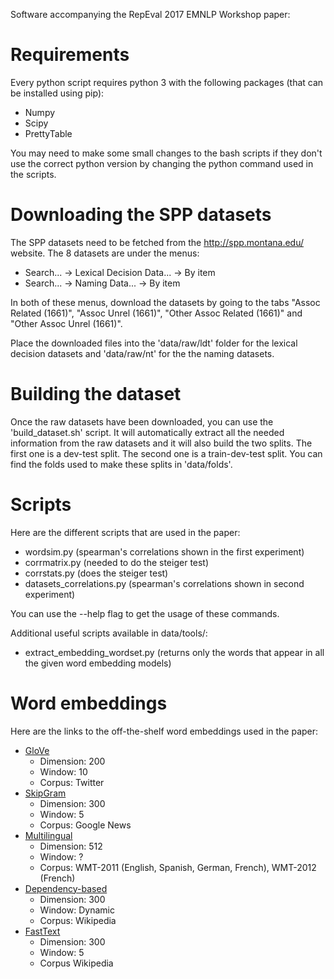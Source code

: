 Software accompanying the RepEval 2017 EMNLP Workshop paper: 

# Requirements #

Every python script requires python 3 with the following packages (that can be installed using pip):
* Numpy
* Scipy
* PrettyTable

You may need to make some small changes to the bash scripts if they don't use the correct python version by changing the python command used in the scripts.

# Downloading the SPP datasets #

The SPP datasets need to be fetched from the <http://spp.montana.edu/> website.
The 8 datasets are under the menus:
* Search... -> Lexical Decision Data... -> By item
* Search... -> Naming Data... -> By item

In both of these menus, download the datasets by going to the tabs "Assoc Related (1661)", "Assoc Unrel (1661)", "Other Assoc Related (1661)" and "Other Assoc Unrel (1661)".

Place the downloaded files into the 'data/raw/ldt' folder for the lexical decision datasets and 'data/raw/nt' for the the naming datasets.

# Building the dataset #

Once the raw datasets have been downloaded, you can use the 'build_dataset.sh' script.
It will automatically extract all the needed information from the raw datasets and it will also build the two splits.
The first one is a dev-test split. The second one is a train-dev-test split.
You can find the folds used to make these splits in 'data/folds'.

# Scripts #

Here are the different scripts that are used in the paper:
* wordsim.py (spearman's correlations shown in the first experiment)
* corrmatrix.py (needed to do the steiger test)
* corrstats.py (does the steiger test)
* datasets_correlations.py (spearman's correlations shown in second experiment)

You can use the --help flag to get the usage of these commands.

Additional useful scripts available in data/tools/:
* extract\_embedding\_wordset.py (returns only the words that appear in all the given word embedding models)

# Word embeddings #

Here are the links to the off-the-shelf word embeddings used in the paper:
* [GloVe](http://nlp.stanford.edu/data/glove.twitter.27B.zip)
  + Dimension: 200
  + Window: 10
  + Corpus: Twitter
* [SkipGram](https://drive.google.com/file/d/0B7XkCwpI5KDYNlNUTTlSS21pQmM/edit?usp=sharing)
  + Dimension: 300
  + Window: 5
  + Corpus: Google News
* [Multilingual](http://www.wordvectors.org/web-eacl14-vectors/de-projected-en-512.txt.gz)
  + Dimension: 512
  + Window: ?
  + Corpus: WMT-2011 (English, Spanish, German, French), WMT-2012 (French)
* [Dependency-based](http://u.cs.biu.ac.il/~yogo/data/syntemb/deps.words.bz2)
  + Dimension: 300
  + Window: Dynamic
  + Corpus: Wikipedia
* [FastText](https://s3-us-west-1.amazonaws.com/fasttext-vectors/wiki.en.vec)
  + Dimension: 300
  + Window: 5
  + Corpus Wikipedia
